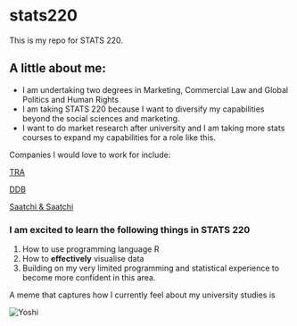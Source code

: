 # stats220

This is my repo for STATS 220. 

## A little about me:

- I am undertaking two degrees in Marketing, Commercial Law and Global Politics and Human Rights
- I am taking STATS 220 because I want to diversify my capabilities beyond the social sciences and marketing.
- I want to do market research after university and I am taking more stats courses to expand my capabilities for a role like this.

Companies I would love to work for include:

[TRA](https://www.theresearchagency.com/)

[DDB](https://www.ddbgroup.co.nz/ddb)

[Saatchi & Saatchi](https://www.saatchi.co.nz/)

### I am excited to learn the following things in STATS 220
1. How to use programming language R
2. How to **effectively** visualise data
3. Building on my very limited programming and statistical experience to become more confident in this area.


A meme that captures how I currently feel about my university studies is 

![Yoshi](https://media3.giphy.com/media/v1.Y2lkPTc5MGI3NjExdzJmZmo3bGx3c3pseDhybXJxMWllYmdpdjh3cGNmaWgzcWhuZnFmayZlcD12MV9pbnRlcm5hbF9naWZfYnlfaWQmY3Q9Zw/RCwOTgJidoMda/giphy.gif)
